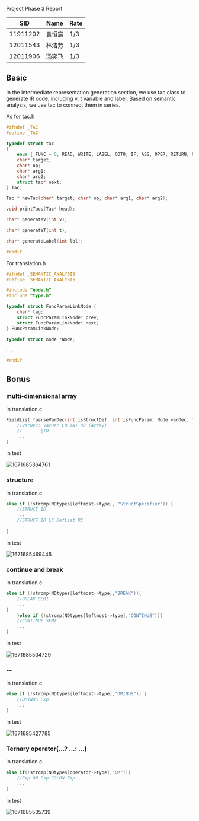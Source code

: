 Project Phase 3 Report

| SID      | Name   | Rate |
| -------- | ------ | ---- |
| 11911202 | 袁恒宸 | 1/3  |
| 12011543 | 林洁芳 | 1/3  |
| 12011906 | 汤奕飞 | 1/3  |

## Basic

In the intermediate representation generation section, we use tac class to generate IR code, including v, t variable and label. Based on semantic analysis, we use tac to connect them in series.

As for tac.h

```c
#ifndef _TAC
#define _TAC

typedef struct tac
{
    enum { FUNC = 0, READ, WRITE, LABEL, GOTO, IF, ASS, OPER, RETURN, PARAM, ARG, DEC} title;
    char* target;
    char* op;
    char* arg1;
    char* arg2;
    struct tac* next;
} Tac;

Tac * newTac(char* target, char* op, char* arg1, char* arg2);

void printTacs(Tac* head);

char* generateV(int v);

char* generateT(int t);

char* generateLabel(int lbl);

#endif
```

For translation.h

```c
#ifndef _SEMANTIC_ANALYSIS
#define _SEMANTIC_ANALYSIS

#include "node.h"
#include "type.h"

typedef struct FuncParamLinkNode {
    char* tag;
    struct FuncParamLinkNode* prev;
    struct FuncParamLinkNode* next;
} FuncParamLinkNode;

typedef struct node *Node;

...

#endif
```

## Bonus

### multi-dimensional array

in translation.c

```c
FieldList *parseVarDec(int isStructDef, int isFuncParam, Node varDec, Type *type) {
    //VarDec: VarDec LB INT RB (Array)
    //       |ID
    ...
}
```

in test

![1671685364761](images/1671685364761.png)

### structure

in translation.c

```c
else if (!strcmp(NDtypes[leftmost->type], "StructSpecifier")) {
    //STRUCT ID
    ...
    //STRUCT ID LC DefList RC
    ...
}
```

in test

![1671685469445](images/1671685469445.png)

### continue and break

in translation.c

```c
else if (!strcmp(NDtypes[leftmost->type],"BREAK")){
    //BREAK SEMI
    ...
}
    }else if (!strcmp(NDtypes[leftmost->type],"CONTINUE")){
    //CONTINUE SEMI
    ...
}
```

in test

![1671685504729](images/1671685504729.png)

### --

in translation.c

```c
else if (!strcmp(NDtypes[leftmost->type],"DMINUS")) {
    //DMINUS Exp
    ...
}
```

in test

![1671685427785](images/1671685427785.png)

### Ternary operator(...? ...: ...)

in translation.c

```c
else if(!strcmp(NDtypes[operator->type],"QM")){
    //Exp QM Exp COLON Exp
    ...
}
```

in test

![1671685535739](images/1671685535739.png)